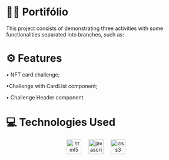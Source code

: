 <h1 aling="center">👩‍💻 Portifólio</h1>
<p>This project consists of demonstrating three activities with some functionalities separated into branches, such as:</p>

<h1 aling="center">⚙ Features</h1>
<p>• NFT card challenge;</p>
<p>•Challenge with CardList component;</p>
<p>• Challenge Header component</p>

<h1 aling="center">💻 Technologies Used</h1>
<div align="center">
  <img src="https://cdn.simpleicons.org/html5/E34F26" height="40" alt="html5 logo"  />
  <img width="12" />
  <img src="https://cdn.jsdelivr.net/gh/devicons/devicon/icons/javascript/javascript-original.svg" height="40" alt="javascript logo"  />
  <img width="12" />
  <img src="https://cdn.simpleicons.org/css3/1572B6" height="40" alt="css3 logo"  />
  <img width="12" />
</div>

